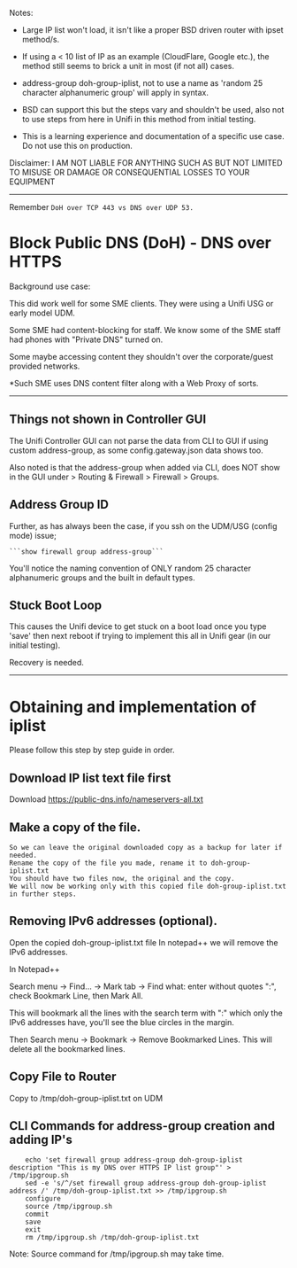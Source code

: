 
Notes:

* Large IP list won't load, it isn't like a proper BSD driven router with ipset method/s.
* If using a < 10 list of IP as an example (CloudFlare, Google etc.), the method still seems to brick a unit in most (if not all) cases.
* address-group doh-group-iplist, not to use a name as 'random 25 character alphanumeric group' will apply in syntax.
* BSD can support this but the steps vary and shouldn't be used, also not to use steps from here in Unifi in this method from initial testing.

* This is a learning experience and documentation of a specific use case. Do not use this on production.


Disclaimer: I AM NOT LIABLE FOR ANYTHING SUCH AS BUT NOT LIMITED TO MISUSE OR DAMAGE OR CONSEQUENTIAL LOSSES TO YOUR EQUIPMENT

----

Remember ```DoH over TCP 443 vs DNS over UDP 53. ```

# Block Public DNS (DoH) - DNS over HTTPS

Background use case:

This did work well for some SME clients. They were using a Unifi USG or early model UDM. 

Some SME had content-blocking for staff. We know some of the SME staff had phones with "Private DNS" turned on. 

Some maybe accessing content they shouldn't over the corporate/guest provided networks. 

*Such SME uses DNS content filter along with a Web Proxy of sorts. 


----
## Things not shown in Controller GUI

The Unifi Controller GUI can not parse the data from CLI to GUI if using custom address-group, as some config.gateway.json data shows too.

Also noted is that the address-group when added via CLI, does NOT show in the GUI under > Routing & Firewall > Firewall > Groups. 

## Address Group ID

Further, as has always been the case, if you ssh on the UDM/USG (config mode) issue; 

	```show firewall group address-group```
	
You'll notice the naming convention of ONLY random 25 character alphanumeric groups and the built in default types. 

## Stuck Boot Loop

This causes the Unifi device to get stuck on a boot load once you type 'save' then next reboot if trying to implement this all in Unifi gear (in our initial testing). 

Recovery is needed.



	
----

# Obtaining and implementation of iplist
	
Please follow this step by step guide in order.

## Download IP list text file first
Download  https://public-dns.info/nameservers-all.txt 



## Make a copy of the file.
	So we can leave the original downloaded copy as a backup for later if needed.
	Rename the copy of the file you made, rename it to doh-group-iplist.txt
	You should have two files now, the original and the copy.
	We will now be working only with this copied file doh-group-iplist.txt in further steps.

## Removing IPv6 addresses (optional).
Open the copied doh-group-iplist.txt file In notepad++ we will remove the IPv6 addresses.

In Notepad++

Search menu -> Find... -> Mark tab -> Find what: enter without quotes ":", check Bookmark Line, then Mark All. 

This will bookmark all the lines with the search term with ":" which only the IPv6 addresses have, you'll see the blue circles in the margin.

Then Search menu -> Bookmark -> Remove Bookmarked Lines. This will delete all the bookmarked lines.


## Copy File to Router
Copy <source location of doh-group-iplist.txt> to /tmp/doh-group-iplist.txt on UDM

## CLI Commands for address-group creation and adding IP's
```
    echo 'set firewall group address-group doh-group-iplist description "This is my DNS over HTTPS IP list group"' > /tmp/ipgroup.sh
    sed -e 's/^/set firewall group address-group doh-group-iplist address /' /tmp/doh-group-iplist.txt >> /tmp/ipgroup.sh
    configure
    source /tmp/ipgroup.sh
    commit
    save
    exit
    rm /tmp/ipgroup.sh /tmp/doh-group-iplist.txt
```
	
Note: Source command for /tmp/ipgroup.sh may take time.